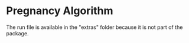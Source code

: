 # Pregnancy Algorithm

The run file is available in the "extras" folder because it is not part of the package.
